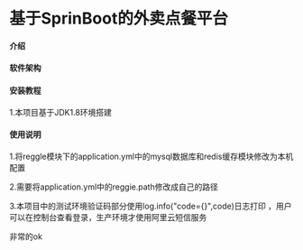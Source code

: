# 基于SprinBoot的外卖点餐平台

#### 介绍
#### 软件架构
#### 安装教程

1.本项目基于JDK1.8环境搭建

#### 使用说明

1.将reggle模块下的application.yml中的mysql数据库和redis缓存模块修改为本机配置 

2.需要将application.yml中的reggie.path修改成自己的路径 

3.本项目中的测试环境验证码部分使用log.info("code={}",code)日志打印
，用户可以在控制台查看登录，生产环境才使用阿里云短信服务 

非常的ok
